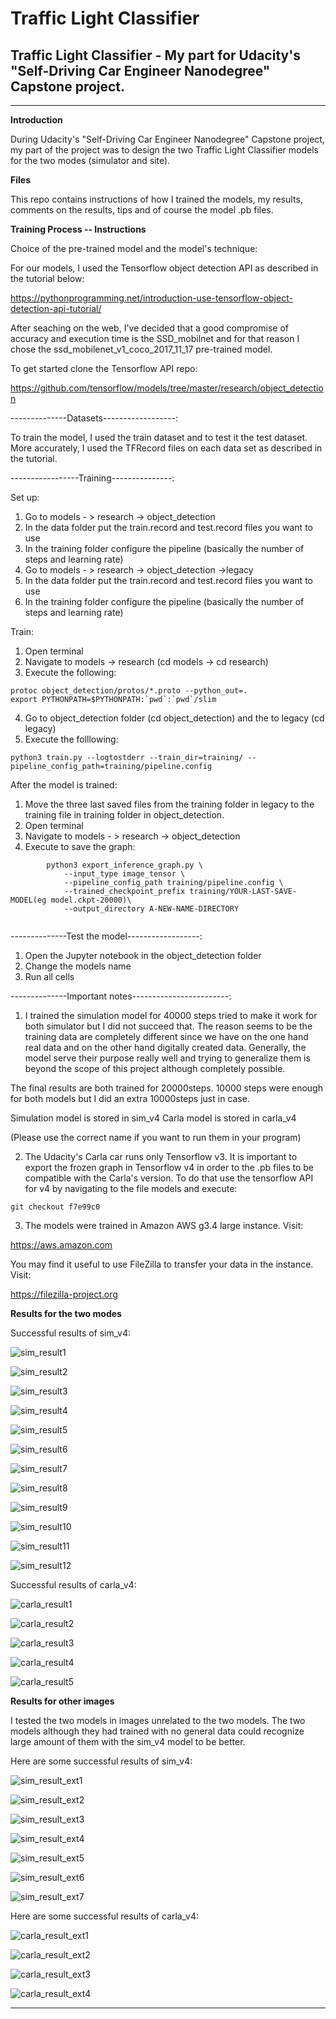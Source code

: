 # **Traffic Light Classifier**

## Traffic Light Classifier - My part for Udacity's "Self-Driving Car Engineer Nanodegree" Capstone project.

---

[sim_result1]: ./imgs/sim_result1.png
[sim_result2]: ./imgs/sim_result2.png
[sim_result3]: ./imgs/sim_result3.png
[sim_result4]: ./imgs/sim_result4.png
[sim_result5]: ./imgs/sim_result5.png
[sim_result6]: ./imgs/sim_result6.png
[sim_result7]: ./imgs/sim_result7.png
[sim_result8]: ./imgs/sim_result8.png
[sim_result9]: ./imgs/sim_result9.png
[sim_result10]: ./imgs/sim_result10.png
[sim_result11]: ./imgs/sim_result11.png
[sim_result12]: ./imgs/sim_result12.png

[sim_result_ext1]: ./imgs/sim_result_ext1.png
[sim_result_ext2]: ./imgs/sim_result_ext2.png
[sim_result_ext3]: ./imgs/sim_result_ext3.png
[sim_result_ext4]: ./imgs/sim_result_ext4.png
[sim_result_ext5]: ./imgs/sim_result_ext5.png
[sim_result_ext6]: ./imgs/sim_result_ext6.png
[sim_result_ext7]: ./imgs/sim_result_ext7.png


[carla_result1]: ./imgs/carla_result1.png
[carla_result2]: ./imgs/carla_result2.png
[carla_result3]: ./imgs/carla_result3.png
[carla_result4]: ./imgs/carla_result4.png
[carla_result5]: ./imgs/carla_result5.png

[carla_result_ext1]: ./imgs/carla_result_ext1.png
[carla_result_ext2]: ./imgs/carla_result_ext2.png
[carla_result_ext3]: ./imgs/carla_result_ext3.png
[carla_result_ext4]: ./imgs/carla_result_ext4.png

**Introduction**

During Udacity's "Self-Driving Car Engineer Nanodegree" Capstone project, my part of the project was to design the two Traffic Light Classifier models for the two modes (simulator and site).

**Files**

This repo contains instructions of how I trained the models, my results, comments on the results, tips and of course the model .pb files.

**Training Process -- Instructions**

Choice of the pre-trained model and the model's technique:

For our models, I used the Tensorflow object detection API as described in the tutorial below:

https://pythonprogramming.net/introduction-use-tensorflow-object-detection-api-tutorial/

After seaching on the web, I've decided that a good compromise of accuracy and execution time is the SSD_mobilnet and for that reason I chose the ssd_mobilenet_v1_coco_2017_11_17 pre-trained model.

To get started clone the Tensorflow API repo:

https://github.com/tensorflow/models/tree/master/research/object_detection

--------------Datasets------------------:

To train the model, I used the train dataset and to test it the test dataset. More accurately, I used the TFRecord files on each data set as described in the tutorial.

-----------------Training---------------:

Set up:

1) Go to models - > research -> object_detection
2) In the data folder put the train.record and test.record files you want to use
3) In the training folder configure the pipeline (basically the number of steps and learning rate)
3) Go to models - > research -> object_detection ->legacy
4) In the data folder put the train.record and test.record files you want to use
5) In the training folder configure the pipeline (basically the number of steps and learning rate)

Train:

1) Open terminal
2) Navigate to models -> research (cd models -> cd research)
3) Execute the following:
```
protoc object_detection/protos/*.proto --python_out=.
export PYTHONPATH=$PYTHONPATH:`pwd`:`pwd`/slim
```
4) Go to object_detection folder (cd object_detection) and the to legacy (cd legacy)
5) Execute the folllowing:

```
python3 train.py --logtostderr --train_dir=training/ --pipeline_config_path=training/pipeline.config
```

After the model is trained:

1) Move the three last saved files from the training folder in legacy to the training file in training folder in object_detection.
2) Open terminal
3) Navigate to models - > research -> object_detection
4) Execute to save the graph:

```
        python3 export_inference_graph.py \
            --input_type image_tensor \
            --pipeline_config_path training/pipeline.config \
            --trained_checkpoint_prefix training/YOUR-LAST-SAVE-MODEL(eg model.ckpt-20000)\
            --output_directory A-NEW-NAME-DIRECTORY
            
```
            
--------------Test the model------------------:

1) Open the Jupyter notebook in the object_detection folder
2) Change the models name
3) Run all cells

--------------Important notes------------------------:

1) I trained the simulation model for 40000 steps tried to make it work for both simulator but I did not succeed that. The reason seems to be the training data are completely different since we have on the one hand real data and on the other hand digitally created data. Generally, the model serve their purpose really well and trying to generalize them is beyond the scope of this project although completely possible.

The final results are both trained for 20000steps. 10000 steps were enough for both models but I did an extra 10000steps just in case.

Simulation model is stored in sim_v4
Carla model is stored in carla_v4

(Please use the correct name if you want to run them in your program)

2) The Udacity's Carla car runs only Tensorflow v3. It is important to export the frozen graph in Tensorflow v4 in order to the .pb files to be compatible with the Carla's version. To do that use the tensorflow API for v4 by navigating to the file models and execute:
```
git checkout f7e99c0

```

3) The models were trained in Amazon AWS g3.4 large instance.
Visit:

https://aws.amazon.com

You may find it useful to use FileZilla to transfer your data in the instance.
Visit:

https://filezilla-project.org


**Results for the two modes**

Successful results of sim_v4:

![sim_result1]

![sim_result2]

![sim_result3]

![sim_result4]

![sim_result5]

![sim_result6]

![sim_result7]

![sim_result8]

![sim_result9]

![sim_result10]

![sim_result11]

![sim_result12]

Successful results of carla_v4:

![carla_result1]

![carla_result2]

![carla_result3]

![carla_result4]

![carla_result5]

**Results for other images**

I tested the two models in images unrelated to the two models. The two models although they had trained with no general data could recognize large amount of them with the sim_v4 model to be better.

Here are some successful results of sim_v4:

![sim_result_ext1]

![sim_result_ext2]

![sim_result_ext3]

![sim_result_ext4]

![sim_result_ext5]

![sim_result_ext6]

![sim_result_ext7]

Here are some successful results of carla_v4:

![carla_result_ext1]

![carla_result_ext2]

![carla_result_ext3]

![carla_result_ext4]

---



